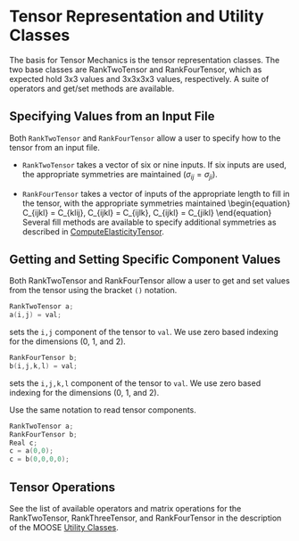 # Tensor Representation and Utility Classes

 The basis for Tensor Mechanics is the tensor representation classes.  The two base classes are
 RankTwoTensor and RankFourTensor, which as expected hold 3x3 values and 3x3x3x3 values,
 respectively.  A suite of operators and get/set methods are available.

## Specifying Values from an Input File


Both `RankTwoTensor` and `RankFourTensor` allow a user to specify how to the tensor from an input
file.

- `RankTwoTensor` takes a vector of six or nine inputs.  If six inputs are used, the appropriate
  symmetries are maintained ($\sigma_{ij} = \sigma_{ji}$).

- `RankFourTensor` takes a vector of inputs of the appropriate length to fill in
  the tensor, with the appropriate symmetries maintained
  \begin{equation}
    C_{ijkl} = C_{klij}, C_{ijkl} = C_{ijlk}, C_{ijkl} = C_{jikl}
  \end{equation}
  Several fill methods are available to specify additional symmetries as described
  in [ComputeElasticityTensor](/ComputeElasticityTensor.md).

## Getting and Setting Specific Component Values

Both RankTwoTensor and RankFourTensor allow a user to get and set values from the tensor using the
bracket `()` notation.

```cpp
RankTwoTensor a;
a(i,j) = val;
```

sets the `i,j` component of the tensor to `val`. We use zero based indexing for the dimensions (0, 1,
and 2).

```cpp
RankFourTensor b;
b(i,j,k,l) = val;
```

sets the `i,j,k,l` component of the tensor to `val`. We use zero based indexing for the dimensions
(0, 1, and 2).

Use the same notation to read tensor components.

```cpp
RankTwoTensor a;
RankFourTensor b;
Real c;
c = a(0,0);
c = b(0,0,0,0);
```

## Tensor Operations

See the list of available operators and matrix operations for the RankTwoTensor,
RankThreeTensor, and RankFourTensor in the description of the MOOSE
[Utility Classes](framework_development/moose_utils.md).
